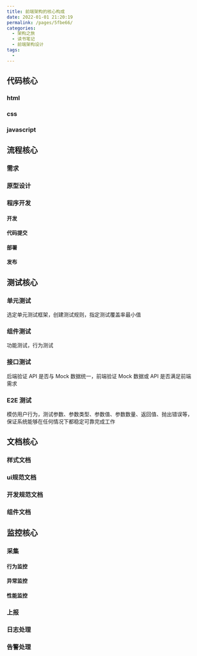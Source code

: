 ```yaml
---
title: 前端架构的核心构成
date: 2022-01-01 21:20:19
permalink: /pages/5fbe66/
categories:
  - 架构之旅
  - 读书笔记
  - 前端架构设计
tags:
  - 
---
```


## 代码核心

 ### html
 ### css
 ### javascript

## 流程核心
### 需求
### 原型设计
### 程序开发
#### 开发
#### 代码提交
#### 部署
#### 发布

## 测试核心
### 单元测试
选定单元测试框架，创建测试规则，指定测试覆盖率最小值
### 组件测试
功能测试，行为测试
### 接口测试
后端验证 API 是否与 Mock 数据统一，前端验证 Mock 数据或 API 是否满足前端需求
### E2E 测试
模仿用户行为，测试参数、参数类型、参数值、参数数量、返回值、抛出错误等，保证系统能够在任何情况下都稳定可靠完成工作

## 文档核心
### 样式文档
### ui规范文档
### 开发规范文档
### 组件文档

## 监控核心

### 采集
#### 行为监控
#### 异常监控
#### 性能监控
### 上报
### 日志处理
### 告警处理
